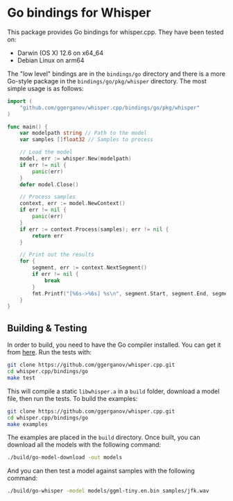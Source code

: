 # Go bindings for Whisper

This package provides Go bindings for whisper.cpp. They have been tested on:

  * Darwin (OS X) 12.6 on x64_64
  * Debian Linux on arm64

The "low level" bindings are in the `bindings/go` directory and there is a more
Go-style package in the `bindings/go/pkg/whisper` directory. The most simple usage
is as follows:

```go
import (
	"github.com/ggerganov/whisper.cpp/bindings/go/pkg/whisper"
)

func main() {
	var modelpath string // Path to the model
	var samples []float32 // Samples to process

	// Load the model
	model, err := whisper.New(modelpath)
	if err != nil {
		panic(err)
	}
	defer model.Close()

	// Process samples
	context, err := model.NewContext()
	if err != nil {
		panic(err)
	}
	if err := context.Process(samples); err != nil {
		return err
	}

	// Print out the results
	for {
		segment, err := context.NextSegment()
		if err != nil {
			break
		}
		fmt.Printf("[%6s->%6s] %s\n", segment.Start, segment.End, segment.Text)
	}
}
```

## Building & Testing

In order to build, you need to have the Go compiler installed. You can get it from [here](https://golang.org/dl/). Run the tests with:

```bash
git clone https://github.com/ggerganov/whisper.cpp.git
cd whisper.cpp/bindings/go
make test
```

This will compile a static `libwhisper.a` in a `build` folder, download a model file, then run the tests. To build the examples:

```bash
git clone https://github.com/ggerganov/whisper.cpp.git
cd whisper.cpp/bindings/go
make examples
```

The examples are placed in the `build` directory. Once built, you can download all the models with the following command:

```bash
./build/go-model-download -out models
```

And you can then test a model against samples with the following command:

```bash
./build/go-whisper -model models/ggml-tiny.en.bin samples/jfk.wav 
```


